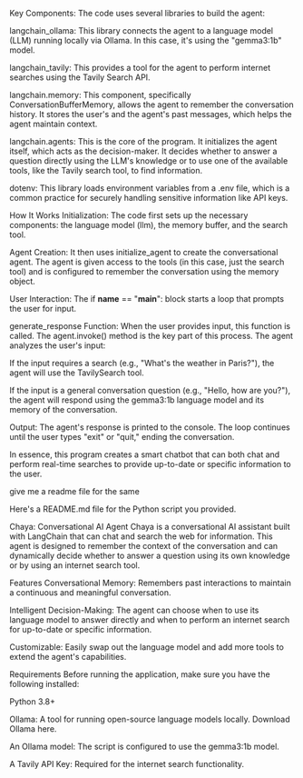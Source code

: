 Key Components:
The code uses several libraries to build the agent:

langchain_ollama: This library connects the agent to a language model (LLM) running locally via Ollama. In this case, it's using the "gemma3:1b" model.

langchain_tavily: This provides a tool for the agent to perform internet searches using the Tavily Search API.

langchain.memory: This component, specifically ConversationBufferMemory, allows the agent to remember the conversation history. It stores the user's and the agent's past messages, which helps the agent maintain context.

langchain.agents: This is the core of the program. It initializes the agent itself, which acts as the decision-maker. It decides whether to answer a question directly using the LLM's knowledge or to use one of the available tools, like the Tavily search tool, to find information.

dotenv: This library loads environment variables from a .env file, which is a common practice for securely handling sensitive information like API keys.

How It Works
Initialization: The code first sets up the necessary components: the language model (llm), the memory buffer, and the search tool.

Agent Creation: It then uses initialize_agent to create the conversational agent. The agent is given access to the tools (in this case, just the search tool) and is configured to remember the conversation using the memory object.

User Interaction: The if __name__ == "__main__": block starts a loop that prompts the user for input.

generate_response Function: When the user provides input, this function is called. The agent.invoke() method is the key part of this process. The agent analyzes the user's input:

If the input requires a search (e.g., "What's the weather in Paris?"), the agent will use the TavilySearch tool.

If the input is a general conversation question (e.g., "Hello, how are you?"), the agent will respond using the gemma3:1b language model and its memory of the conversation.

Output: The agent's response is printed to the console. The loop continues until the user types "exit" or "quit," ending the conversation.

In essence, this program creates a smart chatbot that can both chat and perform real-time searches to provide up-to-date or specific information to the user.







give me a readme file for the same


Here's a README.md file for the Python script you provided.

Chaya: Conversational AI Agent
Chaya is a conversational AI assistant built with LangChain that can chat and search the web for information. This agent is designed to remember the context of the conversation and can dynamically decide whether to answer a question using its own knowledge or by using an internet search tool.

Features
Conversational Memory: Remembers past interactions to maintain a continuous and meaningful conversation.

Intelligent Decision-Making: The agent can choose when to use its language model to answer directly and when to perform an internet search for up-to-date or specific information.

Customizable: Easily swap out the language model and add more tools to extend the agent's capabilities.

Requirements
Before running the application, make sure you have the following installed:

Python 3.8+

Ollama: A tool for running open-source language models locally. Download Ollama here.

An Ollama model: The script is configured to use the gemma3:1b model.

A Tavily API Key: Required for the internet search functionality.
